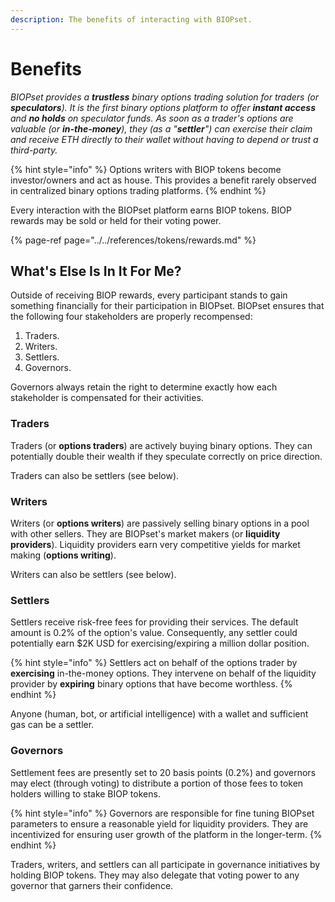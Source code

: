 ```yaml
---
description: The benefits of interacting with BIOPset.
---
```


# Benefits

_BIOPset provides a **trustless** binary options trading solution for traders \(or **speculators**\). It is the first binary options platform to offer **instant access** and **no holds** on speculator funds. As soon as a trader's options are valuable \(or **in-the-money**\), they \(as a "**settler**"\) can exercise their claim and receive ETH directly to their wallet without having to depend or trust a third-party._

{% hint style="info" %}
Options writers with BIOP tokens become investor/owners and act as house. This provides a benefit rarely observed in centralized binary options trading platforms.
{% endhint %}

Every interaction with the BIOPset platform earns BIOP tokens. BIOP rewards may be sold or held for their voting power.

{% page-ref page="../../references/tokens/rewards.md" %}

## What's Else Is In It For Me?

Outside of receiving BIOP rewards, every participant stands to gain something financially for their participation in BIOPset. BIOPset ensures that the following four stakeholders are properly recompensed:

1. Traders.
2. Writers.
3. Settlers.
4. Governors.

Governors always retain the right to determine exactly how each stakeholder is compensated for their activities.

### Traders

Traders \(or **options traders**\) are actively buying binary options. They can potentially double their wealth if they speculate correctly on price direction.

Traders can also be settlers \(see below\).

### Writers

Writers \(or **options writers**\) are passively selling binary options in a pool with other sellers. They are BIOPset's market makers \(or **liquidity providers**\). Liquidity providers earn very competitive yields for market making \(**options writing**\).

Writers can also be settlers \(see below\).

### Settlers

Settlers receive risk-free fees for providing their services. The default amount is 0.2% of the option's value. Consequently, any settler could potentially earn $2K USD for exercising/expiring a million dollar position.

{% hint style="info" %}
Settlers act on behalf of the options trader by **exercising** in-the-money options. They intervene on behalf of the liquidity provider by **expiring** binary options that have become worthless.
{% endhint %}

Anyone \(human, bot, or artificial intelligence\) with a wallet and sufficient gas can be a settler.

### Governors

Settlement fees are presently set to 20 basis points \(0.2%\) and governors may elect \(through voting\) to distribute a portion of those fees to token holders willing to stake BIOP tokens.

{% hint style="info" %}
Governors are responsible for fine tuning BIOPset parameters to ensure a reasonable yield for liquidity providers. They are incentivized for ensuring user growth of the platform in the longer-term.
{% endhint %}

Traders, writers, and settlers can all participate in governance initiatives by holding BIOP tokens. They may also delegate that voting power to any governor that garners their confidence.

